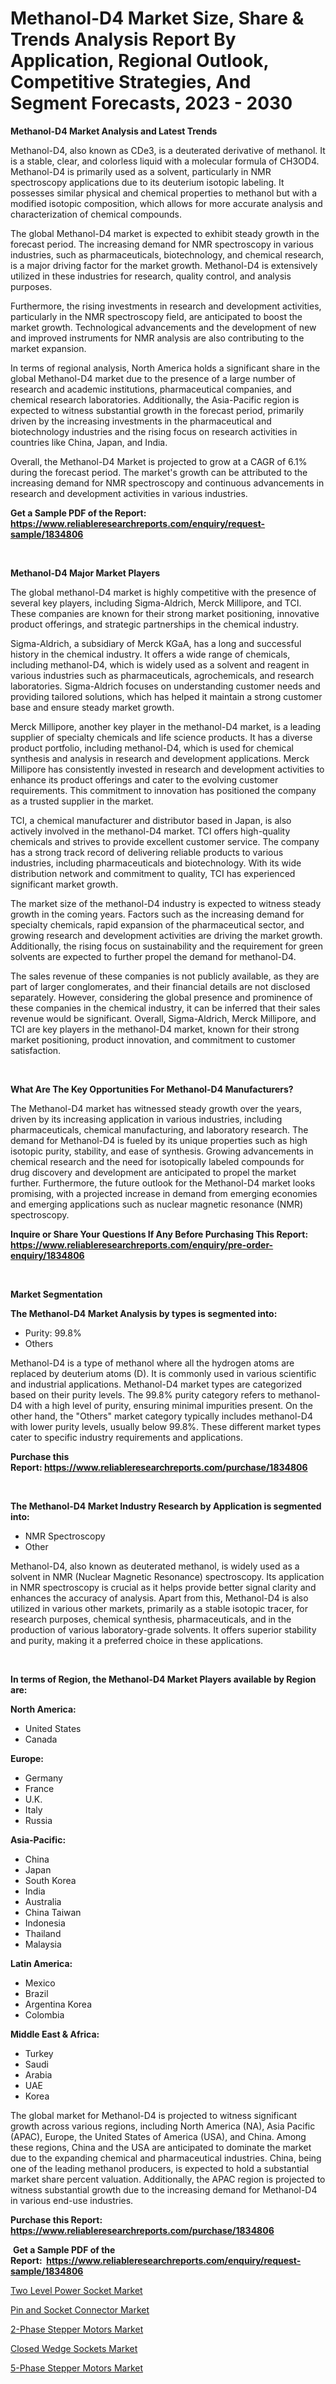 <p><h1>Methanol-D4 Market Size, Share & Trends Analysis Report By Application, Regional Outlook, Competitive Strategies, And Segment Forecasts, 2023 - 2030</h1></p><p><strong>Methanol-D4 Market Analysis and Latest Trends</strong></p>
<p><p>Methanol-D4, also known as CDe3, is a deuterated derivative of methanol. It is a stable, clear, and colorless liquid with a molecular formula of CH3OD4. Methanol-D4 is primarily used as a solvent, particularly in NMR spectroscopy applications due to its deuterium isotopic labeling. It possesses similar physical and chemical properties to methanol but with a modified isotopic composition, which allows for more accurate analysis and characterization of chemical compounds.</p><p>The global Methanol-D4 market is expected to exhibit steady growth in the forecast period. The increasing demand for NMR spectroscopy in various industries, such as pharmaceuticals, biotechnology, and chemical research, is a major driving factor for the market growth. Methanol-D4 is extensively utilized in these industries for research, quality control, and analysis purposes.</p><p>Furthermore, the rising investments in research and development activities, particularly in the NMR spectroscopy field, are anticipated to boost the market growth. Technological advancements and the development of new and improved instruments for NMR analysis are also contributing to the market expansion.</p><p>In terms of regional analysis, North America holds a significant share in the global Methanol-D4 market due to the presence of a large number of research and academic institutions, pharmaceutical companies, and chemical research laboratories. Additionally, the Asia-Pacific region is expected to witness substantial growth in the forecast period, primarily driven by the increasing investments in the pharmaceutical and biotechnology industries and the rising focus on research activities in countries like China, Japan, and India.</p><p>Overall, the Methanol-D4 Market is projected to grow at a CAGR of 6.1% during the forecast period. The market's growth can be attributed to the increasing demand for NMR spectroscopy and continuous advancements in research and development activities in various industries.</p></p>
<p><strong>Get a Sample PDF of the Report:&nbsp; <a href="https://www.reliableresearchreports.com/enquiry/request-sample/1834806">https://www.reliableresearchreports.com/enquiry/request-sample/1834806</a></strong></p>
<p>&nbsp;</p>
<p><strong>Methanol-D4 Major Market Players</strong></p>
<p><p>The global methanol-D4 market is highly competitive with the presence of several key players, including Sigma-Aldrich, Merck Millipore, and TCI. These companies are known for their strong market positioning, innovative product offerings, and strategic partnerships in the chemical industry.</p><p>Sigma-Aldrich, a subsidiary of Merck KGaA, has a long and successful history in the chemical industry. It offers a wide range of chemicals, including methanol-D4, which is widely used as a solvent and reagent in various industries such as pharmaceuticals, agrochemicals, and research laboratories. Sigma-Aldrich focuses on understanding customer needs and providing tailored solutions, which has helped it maintain a strong customer base and ensure steady market growth.</p><p>Merck Millipore, another key player in the methanol-D4 market, is a leading supplier of specialty chemicals and life science products. It has a diverse product portfolio, including methanol-D4, which is used for chemical synthesis and analysis in research and development applications. Merck Millipore has consistently invested in research and development activities to enhance its product offerings and cater to the evolving customer requirements. This commitment to innovation has positioned the company as a trusted supplier in the market.</p><p>TCI, a chemical manufacturer and distributor based in Japan, is also actively involved in the methanol-D4 market. TCI offers high-quality chemicals and strives to provide excellent customer service. The company has a strong track record of delivering reliable products to various industries, including pharmaceuticals and biotechnology. With its wide distribution network and commitment to quality, TCI has experienced significant market growth.</p><p>The market size of the methanol-D4 industry is expected to witness steady growth in the coming years. Factors such as the increasing demand for specialty chemicals, rapid expansion of the pharmaceutical sector, and growing research and development activities are driving the market growth. Additionally, the rising focus on sustainability and the requirement for green solvents are expected to further propel the demand for methanol-D4.</p><p>The sales revenue of these companies is not publicly available, as they are part of larger conglomerates, and their financial details are not disclosed separately. However, considering the global presence and prominence of these companies in the chemical industry, it can be inferred that their sales revenue would be significant. Overall, Sigma-Aldrich, Merck Millipore, and TCI are key players in the methanol-D4 market, known for their strong market positioning, product innovation, and commitment to customer satisfaction.</p></p>
<p>&nbsp;</p>
<p><strong>What Are The Key Opportunities For Methanol-D4 Manufacturers?</strong></p>
<p><p>The Methanol-D4 market has witnessed steady growth over the years, driven by its increasing application in various industries, including pharmaceuticals, chemical manufacturing, and laboratory research. The demand for Methanol-D4 is fueled by its unique properties such as high isotopic purity, stability, and ease of synthesis. Growing advancements in chemical research and the need for isotopically labeled compounds for drug discovery and development are anticipated to propel the market further. Furthermore, the future outlook for the Methanol-D4 market looks promising, with a projected increase in demand from emerging economies and emerging applications such as nuclear magnetic resonance (NMR) spectroscopy.</p></p>
<p><strong>Inquire or Share Your Questions If Any Before Purchasing This Report: <a href="https://www.reliableresearchreports.com/enquiry/pre-order-enquiry/1834806">https://www.reliableresearchreports.com/enquiry/pre-order-enquiry/1834806</a></strong></p>
<p>&nbsp;</p>
<p><strong>Market Segmentation</strong></p>
<p><strong>The Methanol-D4 Market Analysis by types is segmented into:</strong></p>
<p><ul><li>Purity: 99.8%</li><li>Others</li></ul></p>
<p><p>Methanol-D4 is a type of methanol where all the hydrogen atoms are replaced by deuterium atoms (D). It is commonly used in various scientific and industrial applications. Methanol-D4 market types are categorized based on their purity levels. The 99.8% purity category refers to methanol-D4 with a high level of purity, ensuring minimal impurities present. On the other hand, the "Others" market category typically includes methanol-D4 with lower purity levels, usually below 99.8%. These different market types cater to specific industry requirements and applications.</p></p>
<p><strong>Purchase this Report:&nbsp;<a href="https://www.reliableresearchreports.com/purchase/1834806">https://www.reliableresearchreports.com/purchase/1834806</a></strong></p>
<p>&nbsp;</p>
<p><strong>The Methanol-D4 Market Industry Research by Application is segmented into:</strong></p>
<p><ul><li>NMR Spectroscopy</li><li>Other</li></ul></p>
<p><p>Methanol-D4, also known as deuterated methanol, is widely used as a solvent in NMR (Nuclear Magnetic Resonance) spectroscopy. Its application in NMR spectroscopy is crucial as it helps provide better signal clarity and enhances the accuracy of analysis. Apart from this, Methanol-D4 is also utilized in various other markets, primarily as a stable isotopic tracer, for research purposes, chemical synthesis, pharmaceuticals, and in the production of various laboratory-grade solvents. It offers superior stability and purity, making it a preferred choice in these applications.</p></p>
<p>&nbsp;</p>
<p><strong>In terms of Region, the Methanol-D4 Market Players available by Region are:</strong></p>
<p>
    <p> <strong> North America: </strong>
        <ul>
            <li>United States</li>
            <li>Canada</li>
        </ul>
        </p> 
    <p> <strong> Europe: </strong>
        <ul>
            <li>Germany</li>
            <li>France</li>
            <li>U.K.</li>
            <li>Italy</li>
            <li>Russia</li>
        </ul>
        </p> 
    <p> <strong> Asia-Pacific: </strong>
        <ul>
            <li>China</li>
            <li>Japan</li>
            <li>South Korea</li>
            <li>India</li>
            <li>Australia</li>
            <li>China Taiwan</li>
            <li>Indonesia</li>
            <li>Thailand</li>
            <li>Malaysia</li>
        </ul>
        </p> 
    <p> <strong> Latin America: </strong>
        <ul>
            <li>Mexico</li>
            <li>Brazil</li>
            <li>Argentina Korea</li>
            <li>Colombia</li>
        </ul>
        </p> 
    <p> <strong> Middle East & Africa: </strong>
        <ul>
            <li>Turkey</li>
            <li>Saudi</li>
            <li>Arabia</li>
            <li>UAE</li>
            <li>Korea</li>
        </ul>
    </p>
    </p>
<p><p>The global market for Methanol-D4 is projected to witness significant growth across various regions, including North America (NA), Asia Pacific (APAC), Europe, the United States of America (USA), and China. Among these regions, China and the USA are anticipated to dominate the market due to the expanding chemical and pharmaceutical industries. China, being one of the leading methanol producers, is expected to hold a substantial market share percent valuation. Additionally, the APAC region is projected to witness substantial growth due to the increasing demand for Methanol-D4 in various end-use industries.</p></p>
<p><strong>Purchase this Report: <a href="https://www.reliableresearchreports.com/purchase/1834806">https://www.reliableresearchreports.com/purchase/1834806</a></strong></p>
<p>&nbsp;<strong>Get a Sample PDF of the Report:&nbsp;&nbsp;<a href="https://www.reliableresearchreports.com/enquiry/request-sample/1834806">https://www.reliableresearchreports.com/enquiry/request-sample/1834806</a></strong></p>
<p><strong></strong></p>
<p><p><a href="https://www.linkedin.com/pulse/two-level-power-socket-market-research-report-provides-thorough/">Two Level Power Socket Market</a></p><p><a href="https://www.linkedin.com/pulse/pin-socket-connector-market-challenges-opportunities-growth/">Pin and Socket Connector Market</a></p><p><a href="https://github.com/rahu1505/Market-Research-Report-List-1/blob/main/2-phase-stepper-motors-market.md">2-Phase Stepper Motors Market</a></p><p><a href="https://medium.com/@melissaarnold2022/closed-wedge-sockets-nbsp-market-focuses-on-market-share-size-and-projected-forecast-till-2030-99ca23549f93">Closed Wedge Sockets Market</a></p><p><a href="https://github.com/rahu1506/Market-Research-Report-List-1/blob/main/5-phase-stepper-motors-market.md">5-Phase Stepper Motors Market</a></p></p>